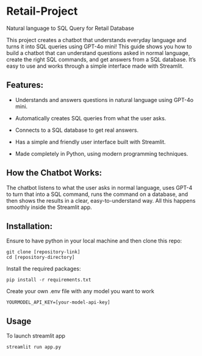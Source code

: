 # Retail-Project
Natural language to SQL Query for Retail Database

This project creates a chatbot that understands everyday language and turns it into SQL queries using GPT-4o mini! This guide shows you how to build a chatbot that can understand questions asked in normal language, create the right SQL commands, and get answers from a SQL database. It’s easy to use and works through a simple interface made with Streamlit.

**Features**:
---

- Understands and answers questions in natural language using GPT-4o mini.

- Automatically creates SQL queries from what the user asks.

- Connects to a SQL database to get real answers.

- Has a simple and friendly user interface built with Streamlit.

- Made completely in Python, using modern programming techniques.

**How the Chatbot Works**:
---
The chatbot listens to what the user asks in normal language, uses GPT-4 to turn that into a SQL command, runs the command on a database, and then shows the results in a clear, easy-to-understand way. All this happens smoothly inside the Streamlit app.

**Installation**:
---
Ensure to have python in your local machine and then clone this repo:
```
git clone [repository-link]
cd [repository-directory]
```
Install the required packages:
```
pip install -r requirements.txt
```
Create your own .env file with any model you want to work
```
YOURMODEL_API_KEY=[your-model-api-key]
```
**Usage**
---
To launch streamlit app
```
streamlit run app.py
```

